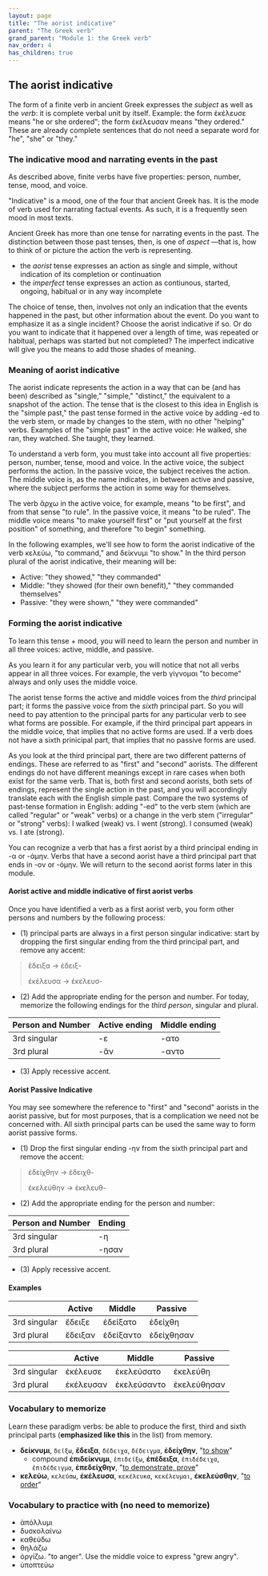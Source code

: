 ```yaml
---
layout: page
title: "The aorist indicative"
parent: "The Greek verb"
grand_parent: "Module 1: the Greek verb"
nav_order: 4
has_children: true
---
```


## The aorist indicative


The form of a finite verb in ancient Greek expresses the *subject* as well as the *verb*: it is complete verbal unit by itself.  Example: the form ἐκέλευσε means "he or she ordered"; the form ἐκέλευσαν means "they ordered."  These are already complete sentences that do not need a separate word for "he", "she" or "they."

### The indicative mood and narrating events in the past

As described above, finite verbs have five properties: person, number, tense, mood, and voice. 

"Indicative" is a mood, one of the four that ancient Greek has. It is the mode of verb used for narrating factual events. As such, it is a frequently seen mood in most texts.

Ancient Greek has more than one tense for narrating events in the past. The distinction between those past tenses, then, is one of *aspect* —that is, how to think of or picture the action the verb is representing. 

- the *aorist* tense expresses an action as single and simple, without indication of its completion or continuation
- the *imperfect* tense expresses an action as contiunous, started, ongoing, habitual or in any way incomplete

The choice of tense, then, involves not only an indication that the events happened in the past, but other information about the event. Do you want to emphasize it as a single incident? Choose the aorist indicative if so. Or do you want to indicate that it happened over a length of time, was repeated or habitual, perhaps was started but not completed? The imperfect indicative will give you the means to add those shades of meaning.

### Meaning of aorist indicative

The aorist indicate represents the action in a way that can be (and has been) described as "single," "simple," "distinct," the equivalent to a snapshot of the action. The tense that is the closest to this idea in English is the "simple past," the past tense formed in the active voice by adding -ed to the verb stem, or made by changes to the stem, with no other "helping" verbs. Examples of the "simple past" in the active voice: He walked, she ran, they watched. She taught, they learned. 

To understand a verb form, you must take into account all five properties: person, number, tense, mood and voice. In the active voice, the subject performs the action. In the passive voice, the subject receives the action. The middle voice is, as the name indicates, in between active and passive, where the subject performs the action in some way for themselves.


The verb ἄρχω in the active voice, for example, means "to be first", and from that sense "to rule".  In the passive voice, it means "to be ruled".  The middle voice means "to make yourself first" or "put yourself at the first position" of something, and therefore "to begin" something.

In the following examples, we'll see how to form the aorist indicative of the verb κελεύω,  "to command," and δείκνυμι "to show."  In the third person plural of the aorist indicative, their meaning will be:


- Active: "they showed," "they commanded"
- Middle: "they showed (for their own benefit)," "they commanded themselves"
- Passive: "they were shown," "they were commanded"




### Forming the aorist indicative

To learn this tense + mood, you will need to learn the person and number in all three voices: active, middle, and passive.

As you learn it for any particular verb, you will notice that not all verbs appear in all three voices. For example, the verb γίγνομαι "to become" always and only uses the middle voice. 

The aorist tense forms the active and middle voices from the *third* principal part; it forms the passive voice from the *sixth* principal part. So you will need to pay attention to the principal parts for any particular verb to see what forms are possible. For example, if the third principal part appears in the middle voice, that implies that no active forms are used. If a verb does not have a sixth prinicipal part, that implies that no passive forms are used.

As you look at the third principal part, there are two different patterns of endings. These are referred to as "first" and "second" aorists. The different endings do not have different meanings except in rare cases when both exist for the same verb. That is, both first and second aorists, both sets of endings, represent the single action in the past, and you will accordingly translate each with the English simple past. Compare the two systems of past-tense formation in English: adding "-ed" to the verb stem (which are called "regular" or "weak" verbs) or a change in the verb stem ("irregular" or "strong" verbs): I walked (weak) vs. I went (strong). I consumed (weak) vs. I ate (strong).

You can recognize a verb that has a first aorist by a third principal ending in -α or -άμην. Verbs that have a second aorist have a third principal part that ends in -ον or -όμην. We will return to the second aorist forms later in this module.


#### Aorist active and middle indicative of first aorist verbs

Once you have identified a verb as a first aorist verb, you form other persons and numbers by the following process:

- (1) principal parts are always in a first person singular indicative: start by dropping the first singular ending from the third principal part, and remove any accent:

> ἔδειξα -> ἐδειξ-
>
> ἐκέλευσα -> ἐκελευσ-

- (2) Add the appropriate ending for the person and number.  For today, memorize the following endings for the *third person*, singular and plural.

| Person and Number | Active ending | Middle ending |
| --- | --- | --- |
| 3rd singular |  -ε | -ατο |
| 3rd plural | -ᾰν | -αντο |


- (3) Apply recessive accent.



#### Aorist Passive Indicative

You may see somewhere the reference to "first" and "second" aorists in the aorist passive, but for most purposes, that is a complication we need not be concerned with. All sixth principal parts can be used the same way to form aorist passive forms.

- (1) Drop the first singular ending -ην from the sixth principal part and remove the accent:

> ἐδείχθην -> ἐδειχθ-
>
> ἐκελεύθην -> ἐκελευθ-


- (2) Add the appropriate ending for the person and number:

| Person and Number | Ending |
| --- | --- |
| 3rd singular | -η  |
| 3rd plural | -ησαν |

- (3) Apply recessive accent.  



#### Examples

| | Active | Middle | Passive |
| --- | --- | --- | --- |
| 3rd singular |  ἔδειξε | ἐδείξατο | ἐδείχθη |
| 3rd plural | ἔδειξαν | ἐδείξαντο |ἐδείχθησαν  |



| | Active | Middle | Passive |
| --- | --- | --- | --- |
| 3rd singular |  ἐκέλευσε | ἐκελεύσατο | ἐκελεύθη |
| 3rd plural | ἐκέλευσαν | ἐκελεύσαντο | ἐκελεύθησαν  |



### Vocabulary to memorize

Learn these paradigm verbs: be able to produce the first, third and sixth principal parts (**emphasized like this** in the list) from memory.

- **δείκνυμι**, `δείξω`, **ἔδειξα**, `δέδειχα`, `δέδειγμα`, **ἐδείχθην**, "[to show](http://folio2.furman.edu/lsj/?urn=urn:cite2:hmt:lsj.chicago_md:n23658)" 
    - compound **ἐπιδείκνυμι**, `ἐπιδείξω`, **ἐπέδειξα**, `ἐπιδέδειχα`, `ἐπιδέδειγμα`, **ἐπεδείχθην**, "[to demonstrate, prove](http://folio2.furman.edu/lsj/?urn=urn:cite2:hmt:lsj.chicago_md:n39125)"
- **κελεύω**, `κελεύσω`, **ἐκέλευσα**, `κεκέλευκα`, `κεκέλευμαι`, **ἐκελεύσθην**, "[to order](http://folio2.furman.edu/lsj/?urn=urn:cite2:hmt:lsj.chicago_md:n56496)“






<style>
    code {
    
    }
</style>


### Vocabulary to practice with (no need to memorize)

- ἀπόλλυμι
- δυσκολαίνω
- καθεύδω
- θηλάζω
- ὀργίζω. "to anger". Use the middle voice to express "grew angry".
- ὑποπτεύω
